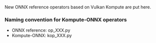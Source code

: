 New ONNX reference operators based on Vulkan Kompute are put here.

### Naming convention for Kompute-ONNX operators
- ONNX reference: op_XXX.py
- Kompute-ONNX: kop_XXX.py
